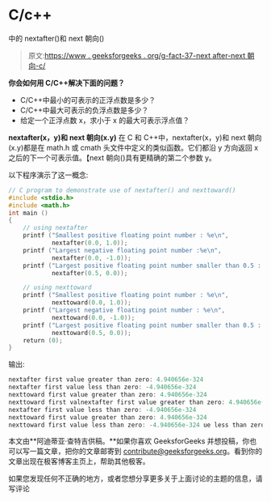# C/c++

中的 nextafter()和 next 朝向()

> 原文:[https://www . geeksforgeeks . org/g-fact-37-next after-next 朝向-c/](https://www.geeksforgeeks.org/g-fact-37-nextafter-nexttoward-c/)

**你会如何用 C/C++解决下面的问题？**

*   C/C++中最小的可表示的正浮点数是多少？
*   C/C++中最大可表示的负浮点数是多少？
*   给定一个正浮点数 x，求小于 x 的最大可表示浮点值？

**nextafter(x，y)和 next 朝向(x.y)**
在 C 和 C++中，nextafter(x，y)和 next 朝向(x.y)都是在 math.h 或 cmath 头文件中定义的类似函数。它们都沿 y 方向返回 x 之后的下一个可表示值。【next 朝向()具有更精确的第二个参数 y。

以下程序演示了这一概念:

```cpp
// C program to demonstrate use of nextafter() and nexttoward()
#include <stdio.h>
#include <math.h>
int main ()
{
    // using nextafter
    printf ("Smallest positive floating point number : %e\n",
            nextafter(0.0, 1.0));
    printf ("Largest negative floating point number :%e\n",
            nextafter(0.0, -1.0));
    printf ("Largest positive floating point number smaller than 0.5 : %e\n",
            nextafter(0.5, 0.0));

    // using nexttoward
    printf ("Smallest positive floating point number : %e\n",
            nexttoward(0.0, 1.0));
    printf ("Largest negative floating point number : %e\n",
            nexttoward(0.0, -1.0));
    printf ("Largest positive floating point number smaller than 0.5 : %e\n",
            nexttoward(0.5, 0.0));
    return (0);
}
```

输出:

```cpp
nextafter first value greater than zero: 4.940656e-324
nextafter first value less than zero: -4.940656e-324
nexttoward first value greater than zero: 4.940656e-324
nexttoward first valnextafter first value greater than zero: 4.940656e-324
nextafter first value less than zero: -4.940656e-324
nexttoward first value greater than zero: 4.940656e-324
nexttoward first value less than zero: -4.940656e-324 ue less than zero: -4.940656e-324 
```

本文由**阿迪蒂亚·查特吉供稿。**如果你喜欢 GeeksforGeeks 并想投稿，你也可以写一篇文章，把你的文章邮寄到 contribute@geeksforgeeks.org。看到你的文章出现在极客博客主页上，帮助其他极客。

如果您发现任何不正确的地方，或者您想分享更多关于上面讨论的主题的信息，请写评论